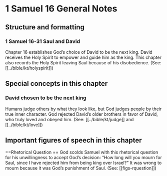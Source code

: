 # 1 Samuel 16 General Notes
## Structure and formatting

### 1 Samuel 16-31 Saul and David
Chapter 16 establishes God’s choice of David to be the next king. David receives the Holy Spirit to empower and guide him as the king. This chapter also records the Holy Spirit leaving Saul because of his disobedience. (See: [[../bible/kt/holyspirit]])

## Special concepts in this chapter

### David chosen to be the next king
Humans judge others by what they look like, but God judges people by their true inner character. God rejected David’s older brothers in favor of David, who truly loved and obeyed him. (See: [[../bible/kt/judge]] and [[../bible/kt/love]])

## Important figures of speech in this chapter

==Rhetorical Question ==
God scolds Samuel with this rhetorical question for his unwillingness to accept God’s decision: “How long will you mourn for Saul, since I have rejected him from being king over Israel?” It was wrong to mourn because it was God’s punishment of Saul. (See: [[figs-rquestion]])